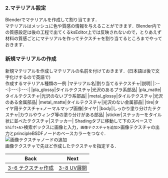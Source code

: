 ### 2.マテリアル設定
Blenderでマテリアルを作成して割り当てます．  
マテリアルはメッシュに色や質感の情報を与えることができます．Blender内での質感設定は後の工程で出てくるksEditor上では反映されないので，とりあえず材料の質感ごとにマテリアルを作ってテクスチャを割り当てるところまでやっておきます．
### 新規マテリアルの作成
新規マテリアルを作成しマテリアルの名前を付けておきます．(日本語は後で文字化けするので英語で)  
作成するマテリアル種類の一例
|マテリアル名|割り当てるテクスチャ|説明|
|:---:|:---:|:---:|
|pla_glossy|タイルテクスチャ|光沢のあるプラ系部品|
|pla_matte|タイルテクスチャ|光沢のないプラ系部品|
|metal_glossy|タイルテクスチャ|光沢のある金属部品|
|metal_matte|タイルテクスチャ|光沢のない金属部品|
|tire|タイヤ用テクスチャ+ノーマルマップ画像|タイヤ|
|body|しっかり塗り分けたテクスチャ|カウルやウィング等の塗り分けがある部品|
|sticker|ステッカーをタイル状に並べたテクスチャ|ステッカー|
Shadingタブに移動して下のスペースで`Shift+A`>検索ボックスに画像と入力，`画像テクスチャを追加`>画像テクスチャの出力とprincipleBSDFノードのベースカラーをつなぐ.  
![画像テクスチャノードの追加](https://user-images.githubusercontent.com/81402033/138588157-14b098bc-f851-4c45-87bc-a844ee1fc6f7.png)  
画像テクスチャで先ほど作成したテクスチャを指定する．  


| Back | Next |
|:---:|:---:|
| [3-6 テクスチャ作成](https://github.com/JSAE-ARCHIVES/MOD-Tutorial/blob/main/3%E7%AB%A0%203D%E3%83%A2%E3%83%87%E3%83%AB%E3%81%AE%E4%BD%9C%E6%88%90/3-6%20%E3%83%86%E3%82%AF%E3%82%B9%E3%83%81%E3%83%A3%E4%BD%9C%E6%88%90.md) | [3-8 UV展開](https://github.com/JSAE-ARCHIVES/MOD-Tutorial/blob/main/3%E7%AB%A0%203D%E3%83%A2%E3%83%87%E3%83%AB%E3%81%AE%E4%BD%9C%E6%88%90/3-8%20UV%E5%B1%95%E9%96%8B.md) |

